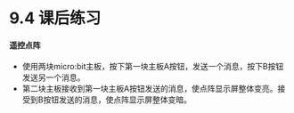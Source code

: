 # 9.4 课后练习

#### 遥控点阵 ####

- 使用两块micro:bit主板，按下第一块主板A按钮，发送一个消息，按下B按钮发送另一个消息。
- 第二块主板接收到第一块主板A按钮发送的消息，使点阵显示屏整体变亮。接受到B按钮发送的消息，使点阵显示屏整体变暗。

